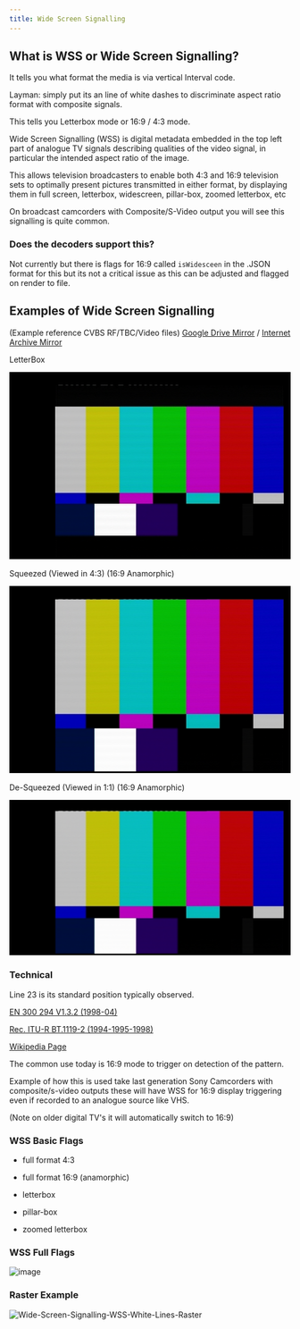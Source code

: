 ```yaml
---
title: Wide Screen Signalling
---
```


## What is WSS or Wide Screen Signalling?

It tells you what format the media is via vertical Interval code.

Layman: simply put its an line of white dashes to discriminate aspect ratio format with composite signals.

This tells you Letterbox mode or 16:9 / 4:3 mode.

Wide Screen Signalling (WSS) is digital metadata embedded in the top left  part of analogue TV signals describing qualities of the video signal, in particular the intended aspect ratio of the image.

This allows television broadcasters to enable both 4:3 and 16:9 television sets to optimally present pictures transmitted in either format, by displaying them in full screen, letterbox, widescreen, pillar-box, zoomed letterbox, etc

On broadcast camcorders with Composite/S-Video output you will see this signalling is quite common.

### Does the decoders support this?

Not currently but there is flags for 16:9 called `isWidesceen` in the .JSON format for this but its not a critical issue as this can be adjusted and flagged on render to file.


## Examples of Wide Screen Signalling

(Example reference CVBS RF/TBC/Video files) [Google Drive Mirror](https://drive.google.com/open?id=1PVKRyKeu74RXmwJSAc4Zm2CXZomfhMc9) / [Internet Archive Mirror](https://archive.org/details/wss-wide-screen-signaling)

LetterBox

![Letterbox](assets/images/cvbs-decode/frame_pal_chroma_ar43_1_2023-SMPTE-WSS-LetterBox-CXADC-CX-Blue-8bit.tbc.png)

Squeezed (Viewed in 4:3) (16:9 Anamorphic)

![Anamorphic](assets/images/cvbs-decode/frame_pal_chroma_ar43_15_2023-SMPTE-WSS-Squeeze-CXADC-CX-Blue-8bit.tbc.png)

De-Squeezed (Viewed in 1:1) (16:9 Anamorphic)

![Anamorphic De-Squeezed](assets/images/cvbs-decode/frame_pal_chroma_15_2023-SMPTE-WSS-Squeeze-CXADC-CX-Blue-8bit.tbc.png)


### Technical

Line 23 is its standard position typically observed.

[EN 300 294 V1.3.2 (1998-04)](https://drive.google.com/file/d/1NxInDRUjqwMWRO-bPhlvjoDdAMTcWkCK/view?usp=sharing)

[Rec. ITU-R BT.1119-2 (1994-1995-1998)](https://drive.google.com/file/d/1rNbw4W7QkFQqij7EgMFXB2w5mJzJ_n5f/view?usp=share_link)

[Wikipedia Page](https://en.wikipedia.org/wiki/Widescreen_signaling)

The common use today is 16:9 mode to trigger on detection of the pattern.

Example of how this is used take last generation Sony Camcorders with composite/s-video outputs these will have WSS for 16:9 display triggering even if recorded to an analogue source like VHS.

(Note on older digital TV's it will automatically switch to 16:9)

### WSS Basic Flags

* full format 4:3

* full format 16:9 (anamorphic)

* letterbox

* pillar-box

* zoomed letterbox

### WSS Full Flags

![image](https://user-images.githubusercontent.com/56382624/210447622-2fba3afd-44e2-4463-88f1-1c5d90d441d4.png)

### Raster Example

![Wide-Screen-Signalling-WSS-White-Lines-Raster](https://user-images.githubusercontent.com/56382624/210447722-d81c716c-2363-4834-8d9e-780ab7eeb53e.jpg)
